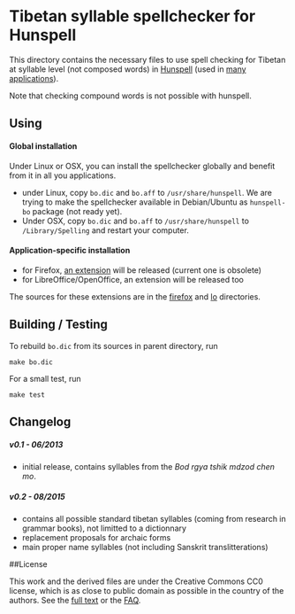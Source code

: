 # Tibetan syllable spellchecker for Hunspell 

This directory contains the necessary files to use spell checking for Tibetan at syllable level (not composed words) in [Hunspell](http://hunspell.sourceforge.net/) (used in [many applications](https://en.wikipedia.org/wiki/Hunspell#Uses)).

Note that checking compound words is not possible with hunspell.

## Using

#### Global installation

Under Linux or OSX, you can install the spellchecker globally and benefit from it in all you applications.

- under Linux, copy `bo.dic` and `bo.aff` to `/usr/share/hunspell`. We are trying to make the spellchecker available in Debian/Ubuntu as `hunspell-bo` package (not ready yet).
- Under OSX, copy `bo.dic` and `bo.aff` to `/usr/share/hunspell` to `/Library/Spelling` and restart your computer.

#### Application-specific installation

- for Firefox, [an extension](https://addons.mozilla.org/fr/firefox/addon/tibetan-spellchecker/) will be released (current one is obsolete)
- for LibreOffice/OpenOffice, an extension will be released too

The sources for these extensions are in the [firefox](firefox/) and [lo](lo/) directories.

## Building / Testing

To rebuild `bo.dic` from its sources in parent directory, run

    make bo.dic

For a small test, run

    make test

## Changelog

##### v0.1 - 06/2013

- initial release, contains syllables from the *Bod rgya tshik mdzod chen mo*.

##### v0.2 - 08/2015

- contains all possible standard tibetan syllables (coming from research in grammar books), not limitted to a dictionnary
- replacement proposals for archaic forms
- main proper name syllables (not including Sanskrit translitterations)

##License

This work and the derived files are under the Creative Commons CC0 license,
which is as close to public domain as possible in the country of the authors.
See the [full text](http://creativecommons.org/publicdomain/zero/1.0/legalcode) or the [FAQ](http://wiki.creativecommons.org/CC0).
